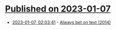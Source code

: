 # [Published on 2023-01-07](index.md)

* [2023-01-07, 02:03:41](https://news.ycombinator.com/item?id=34284254) - [Always bet on text (2014)](https://graydon2.dreamwidth.org/193447.html)
